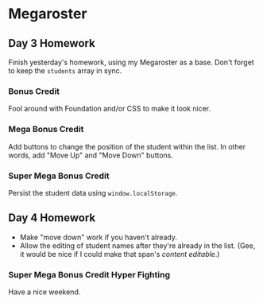 # Megaroster

## Day 3 Homework

Finish yesterday's homework, using my Megaroster as a base. Don't forget to keep the `students` array in sync.

### Bonus Credit

Fool around with Foundation and/or CSS to make it look nicer.

### Mega Bonus Credit

Add buttons to change the position of the student within the list. In other words, add "Move Up" and "Move Down" buttons.

### Super Mega Bonus Credit

Persist the student data using `window.localStorage`.

## Day 4 Homework

* Make "move down" work if you haven't already.
* Allow the editing of student names after they're already in the list. (Gee, it would be nice if I could make that span's _content editable_.)

### Super Mega Bonus Credit Hyper Fighting

Have a nice weekend.